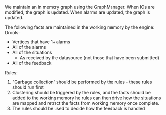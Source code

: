 We maintain an in memory graph using the GraphManager.
When IOs are modified, the graph is updated.
When alarms are updated, the graph is updated.

The following facts are maintained in the working memory by the engine:
Drools:
 * Vertices that have 1+ alarms
 * All of the alarms
 * All of the situations
   * As received by the datasource (not those that have been submitted)
 * All of the feedback

Rules:
 1. "Garbage collection" should be performed by the rules - these rules should run first
 2. Clustering should be triggered by the rules, and the facts should be added to the working memory
    he rules can then drive how the situations are mapped and retract the facts from working memory once complete.
 3. The rules should be used to decide how the feedback is handled
